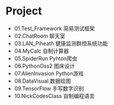 # Project
- 01.Test_Framework 简易测试框架
- 02.ChatRoom 聊天室
- 03.LAN_Piheath 健康监测群控系统功能
- 04.MyCalc 自制计算器
- 05.SpiderRun Pyhton爬虫
- 06.PythonOss2 图床设计
- 07.AlienInvasion Python游戏
- 08.DataVisual 数据绘图
- 09.TensorFlow 手写数字识别
- 10.NickCodesClass 自制编程语言